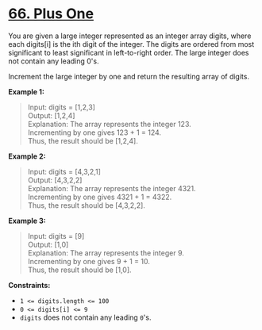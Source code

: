 # [66. Plus One](https://leetcode.com/problems/plus-one/)

You are given a large integer represented as an integer array digits, where each digits[i] is the ith digit of the integer. The digits are ordered from most significant to least significant in left-to-right order. The large integer does not contain any leading 0's.

Increment the large integer by one and return the resulting array of digits.

**Example 1:**

> Input: digits = [1,2,3] <br>
> Output: [1,2,4] <br>
> Explanation: The array represents the integer 123. <br>
> Incrementing by one gives 123 + 1 = 124. <br>
> Thus, the result should be [1,2,4].

**Example 2:**

> Input: digits = [4,3,2,1] <br>
> Output: [4,3,2,2] <br>
> Explanation: The array represents the integer 4321. <br>
> Incrementing by one gives 4321 + 1 = 4322. <br>
> Thus, the result should be [4,3,2,2].

**Example 3:**

> Input: digits = [9] <br>
> Output: [1,0] <br>
> Explanation: The array represents the integer 9. <br>
> Incrementing by one gives 9 + 1 = 10. <br>
> Thus, the result should be [1,0].

**Constraints:**

- `1 <= digits.length <= 100`
- `0 <= digits[i] <= 9`
- `digits` does not contain any leading `0`'s.
